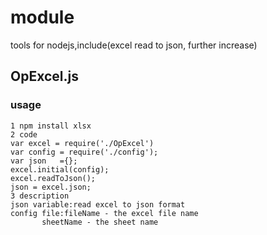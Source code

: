 module
======
tools for nodejs,include(excel read to json, further increase)

OpExcel.js
------
### usage
    1 npm install xlsx
    2 code
    var excel = require('./OpExcel')
    var config = require('./config');
    var json   ={};
    excel.initial(config);
    excel.readToJson();
    json = excel.json;
    3 description
    json variable:read excel to json format
    config file:fileName - the excel file name
           sheetName - the sheet name
